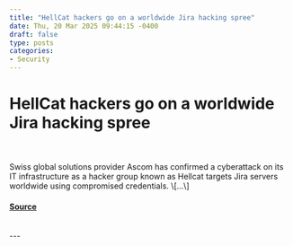 ```yaml
---
title: "HellCat hackers go on a worldwide Jira hacking spree"
date: Thu, 20 Mar 2025 09:44:15 -0400
draft: false
type: posts
categories: 
- Security
---
```

# HellCat hackers go on a worldwide Jira hacking spree

<br/>

<br/>
Swiss global solutions provider Ascom has confirmed a cyberattack on its IT infrastructure as a hacker group known as Hellcat targets Jira servers worldwide using compromised credentials. \[...\]

#### [Source](https://www.bleepingcomputer.com/news/security/hellcat-hackers-go-on-a-worldwide-jira-hacking-spree/)

<br/>
---
